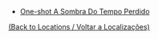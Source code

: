 - [One-shot A Sombra Do Tempo Perdido](s22_-_one-shot___a_sombra_do_tempo_perdido_.md)
	
[(Back to Locations / Voltar a Localizações)](localizacoes.md)


















